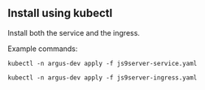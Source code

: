 ## Install using kubectl 

Install both the service and the ingress.

Example commands:
```
kubectl -n argus-dev apply -f js9server-service.yaml

kubectl -n argus-dev apply -f js9server-ingress.yaml
```

